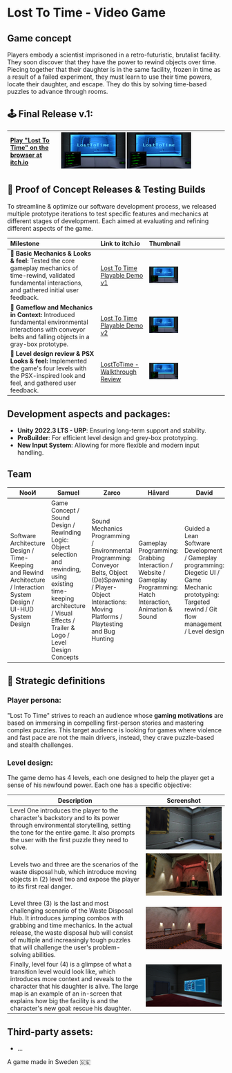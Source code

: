 # Lost To Time - Video Game

## Game concept

Players embody a scientist imprisoned in a retro-futuristic, brutalist facility. They soon discover that they have the power to rewind objects over time. Piecing together that their daughter is in the same facility, frozen in time as a result of a failed experiment, they must learn to use their time powers, locate their daughter, and escape. They do this by solving time-based puzzles to advance through rooms.

## 🕹️ Final Release v.1:

| [Play "Lost To Time" on the browser at itch.io](https://davidcode.itch.io/losttotime) | <img width="40%" src="https://github.com/Interactive-Rocket/p-LostToTime-game/blob/documentation/Assets/Art/Images/gameplay%2005.jpg"> <img width="40%" src="https://github.com/Interactive-Rocket/p-LostToTime-game/blob/documentation/Assets/Art/Images/gameplay%2005.jpg"> |
| :---        | :---         |

## 🚀 Proof of Concept Releases & Testing Builds

To streamline & optimize our software development process, we released multiple prototype iterations to test specific features and mechanics at different stages of development. Each aimed at evaluating and refining different aspects of the game.

|Milestone  | Link to itch.io        | Thumbnail         |
| :---        | :---         | :---         |
| 🚩 **Basic Mechanics & Looks & feel:** Tested the core gameplay mechanics of time-rewind, validated fundamental interactions, and gathered initial user feedback. | [Lost To Time Playable Demo v1](https://davidcode.itch.io/lost-to-time-playable-demo-v1) | <img width="40%" src="https://github.com/Interactive-Rocket/p-LostToTime-game/blob/documentation/Assets/Art/Images/gameplay%2005.jpg"> |
| 🚩 **Gameflow and Mechanics in Context:** Introduced fundamental environmental interactions with conveyor belts and falling objects in a gray-box prototype. | [Lost To Time Playable Demo v2](https://davidcode.itch.io/lost-to-time-playable-demo-v2)| <img width="40%" src="https://github.com/Interactive-Rocket/p-LostToTime-game/blob/documentation/Assets/Art/Images/gameplay%2005.jpg"> |
| 🚩 **Level design review & PSX Looks & feel:** Implemented the game's four levels with the PSX-inspired look and feel, and gathered user feedback. | [LostToTime - Walkthrough Review](https://davidcode.itch.io/lost-to-time-playable-demo-v3)| <img width="40%" src="https://github.com/Interactive-Rocket/p-LostToTime-game/blob/documentation/Assets/Art/Images/gameplay%2005.jpg"> |



## Development aspects and packages:

- **Unity 2022.3 LTS - URP**: Ensuring long-term support and stability.
- **ProBuilder**: For efficient level design and grey-box prototyping.
- **New Input System**: Allowing for more flexible and modern input handling.

## Team

| NooИ | Samuel | Zarco | Håvard | David |
| --- | --- | --- | --- | --- |
| Software Architecture Design / Time-Keeping and Rewind Architecture / Interaction System Design / UI-HUD System Design | Game Concept / Sound Design / Rewinding Logic: Object selection and rewinding, using existing time-keeping architecture / Visual Effects / Trailer & Logo / Level Design Concepts | Sound Mechanics Programming / Environmental Programming: Conveyor Belts, Object (De)Spawning / Player-Object Interactions: Moving Platforms / Playtesting and Bug Hunting | Gameplay Programming: Grabbing Interaction / Website / Gameplay Programming: Hatch Interaction, Animation & Sound | Guided a Lean Software Development / Gameplay programming: Diegetic UI / Game Mechanic prototyping: Targeted rewind / Git flow management / Level design |

## 🎯 Strategic definitions

### Player persona:

"Lost To Time" strives to reach an audience whose **gaming motivations** are based on immersing in compelling first-person stories and mastering complex puzzles. This target audience is looking for games where violence and fast pace are not the main drivers, instead, they crave puzzle-based and stealth challenges. 

### Level design:

The game demo has 4 levels, each one designed to help the player get a sense of his newfound power. Each one has a specific objective:

| Description | Screenshot|
| --- | --- |
| Level One introduces the player to the character's backstory and to its power through environmental storytelling, setting the tone for the entire game. It also prompts the user with the first puzzle they need to solve. | <img src="https://github.com/Interactive-Rocket/p-LostToTime-game/blob/documentation/Assets/Art/Images/gameplay%2004.jpg"> |
| Levels two and three are the scenarios of the waste disposal hub, which introduce moving objects in (2) level two and expose the player to its first real danger. | <img src="https://github.com/Interactive-Rocket/p-LostToTime-game/blob/documentation/Assets/Art/Images/gameplay%2003.jpg"> |
| Level three (3) is the last and most challenging scenario of the Waste Disposal Hub. It introduces jumping combos with grabbing and time mechanics. In the actual release, the waste disposal hub will consist of multiple and increasingly tough puzzles that will challenge the user's problem-solving abilities. | <img src="https://github.com/Interactive-Rocket/p-LostToTime-game/blob/documentation/Assets/Art/Images/gameplay%2002.jpg"> |
| Finally, level four (4) is a glimpse of what a transition level would look like, which introduces more context and reveals to the character that his daughter is alive. The large map is an example of an in-screen that explains how big the facility is and the character's new goal: rescue his daughter. | <img src="https://github.com/Interactive-Rocket/p-LostToTime-game/blob/documentation/Assets/Art/Images/gameplay%2001.jpg"> |

## Third-party assets:

- …

A game made in Sweden 🇸🇪
